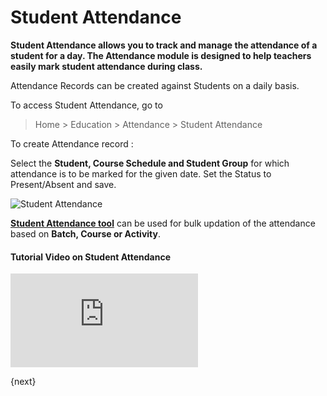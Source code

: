 <!-- add-breadcrumbs -->
# Student Attendance

**Student Attendance allows you to track and manage the attendance of a student for a day. The Attendance module is designed to help teachers easily mark student attendance during class.**

Attendance Records can be created against Students on a daily basis.

To access Student Attendance, go to 

> Home > Education > Attendance > Student Attendance

To create Attendance record :

Select the **Student, Course Schedule and Student Group** for which attendance is to be marked for the given date. Set the Status to Present/Absent and save. 

![Student Attendance](/docs/assets/img/education/education-student-attendance-1.gif)

**[Student Attendance tool](/docs/user/manual/en/education/student-attendance-tool)** can be used for bulk updation of the attendance based on **Batch, Course or Activity**.

#### Tutorial Video on Student Attendance



<div>
    <div class='embed-container'>
        <iframe src='https://www.youtube.com/embed//j9pgkPuyiaI' frameborder='0' allowfullscreen>
        </iframe>
    </div>
</div>

{next}